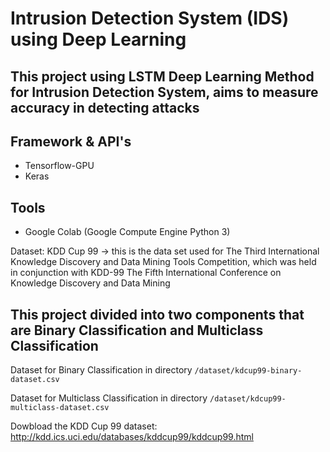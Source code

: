 # Intrusion Detection System (IDS) using Deep Learning

## This project using LSTM Deep Learning Method for Intrusion Detection System, aims to measure accuracy in detecting attacks

## Framework & API's

- Tensorflow-GPU
- Keras

## Tools

- Google Colab (Google Compute Engine Python 3)

Dataset: KDD Cup 99 -> this is the data set used for The Third International Knowledge Discovery and Data Mining Tools Competition, which was held in conjunction with KDD-99 The Fifth International Conference on Knowledge Discovery and Data Mining

## This project divided into two components that are Binary Classification and Multiclass Classification

Dataset for Binary Classification in directory `/dataset/kdcup99-binary-dataset.csv`

Dataset for Multiclass Classification in directory `/dataset/kdcup99-multiclass-dataset.csv`

Dowbload the KDD Cup 99 dataset:
<http://kdd.ics.uci.edu/databases/kddcup99/kddcup99.html>
